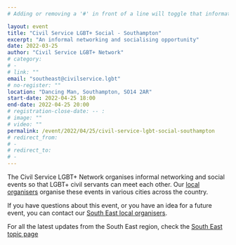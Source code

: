 ```yaml
--- 
# Adding or removing a '#' in front of a line will toggle that information off and on from being processed.

layout: event 
title: "Civil Service LGBT+ Social - Southampton" 
excerpt: "An informal networking and socialising opportunity" 
date: 2022-03-25 
author: "Civil Service LGBT+ Network" 
# category: 
# - 
# link: "" 
email: "southeast@civilservice.lgbt" 
# no-register: "" 
location: "Dancing Man, Southampton, SO14 2AR" 
start-date: 2022-04-25 18:00 
end-date: 2022-04-25 20:00 
# registration-close-date: -- : 
# image: "" 
# video: "" 
permalink: /event/2022/04/25/civil-service-lgbt-social-southampton 
# redirect_from: 
# - 
# redirect_to: 
# - 
---
```


The Civil Service LGBT+ Network organises informal networking and social events so that LGBT+ civil servants can meet each other. Our [local organisers](/team) organise these events in various cities across the country.

If you have questions about this event, or you have an idea for a future event, you can contact our [South East local organisers](mailto:northwest@civilservice.lgbt).

For all the latest updates from the South East region, check the [South East topic page](/topic/south-east)